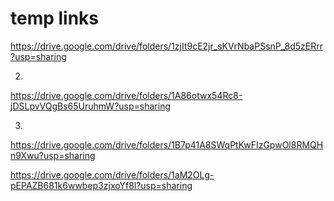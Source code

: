 # temp links

https://drive.google.com/drive/folders/1zjIt9cE2jr_sKVrNbaPSsnP_8d5zERrr?usp=sharing


2)


https://drive.google.com/drive/folders/1A86otwx54Rc8-jDSLpvVQgBs65UruhmW?usp=sharing



3)
https://drive.google.com/drive/folders/1B7p41A8SWqPtKwFIzGpwOl8RMQHn9Xwu?usp=sharing


https://drive.google.com/drive/folders/1aM2OLg-pEPAZB681k6wwbep3zjxoYf8l?usp=sharing
